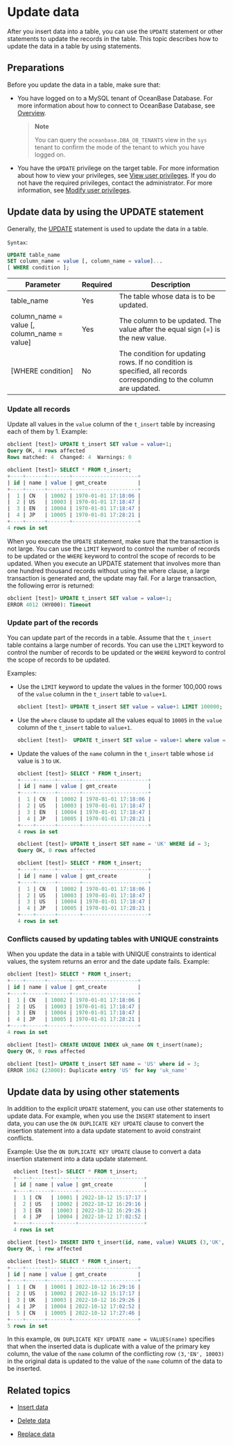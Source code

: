 # Update data

After you insert data into a table, you can use the `UPDATE` statement or other statements to update the records in the table. This topic describes how to update the data in a table by using statements. 

## Preparations

Before you update the data in a table, make sure that:

* You have logged on to a MySQL tenant of OceanBase Database. For more information about how to connect to OceanBase Database, see [Overview](../1.database-connection-with-client-of-mysql-mode/1.connection-methods-overview-of-mysql-mode.md). 

   > **Note**
   >
   > You can query the `oceanbase.DBA_OB_TENANTS` view in the `sys` tenant to confirm the mode of the tenant to which you have logged on. 

* You have the `UPDATE` privilege on the target table. For more information about how to view your privileges, see [View user privileges](../../../6.manage/5.security-and-permissions/3.access-control/2.user-and-permission/2.permission-of-mysql-mode/4.view-user-permissions-of-mysql-mode.md). If you do not have the required privileges, contact the administrator. For more information, see [Modify user privileges](../../../6.manage/5.security-and-permissions/3.access-control/2.user-and-permission/2.permission-of-mysql-mode/5.modify-user-permissions-of-mysql-mode.md). 

## Update data by using the UPDATE statement

Generally, the [UPDATE](../../../7.reference/4.development-reference/1.sql-syntax/2.common-tenant-of-mysql-mode/6.sql-statement-of-mysql-mode/90.update-of-mysql-mode.md) statement is used to update the data in a table. 

`Syntax`:

```sql
UPDATE table_name
SET column_name = value [, column_name = value]...
[ WHERE condition ];
```

| Parameter | Required | Description |
|-----------------------------------------------|------|-----------------------------------------|
| table_name | Yes | The table whose data is to be updated.  |
| column_name = value [, column_name = value] | Yes | The column to be updated. The value after the equal sign (=) is the new value.  |
| [WHERE condition] | No | The condition for updating rows. If no condition is specified, all records corresponding to the column are updated.  |

### Update all records

Update all values in the `value` column of the `t_insert` table by increasing each of them by 1. Example:

```sql
obclient [test]> UPDATE t_insert SET value = value+1;
Query OK, 4 rows affected
Rows matched: 4  Changed: 4  Warnings: 0

obclient [test]> SELECT * FROM t_insert;
+----+------+-------+---------------------+
| id | name | value | gmt_create          |
+----+------+-------+---------------------+
|  1 | CN   | 10002 | 1970-01-01 17:18:06 |
|  2 | US   | 10003 | 1970-01-01 17:18:47 |
|  3 | EN   | 10004 | 1970-01-01 17:18:47 |
|  4 | JP   | 10005 | 1970-01-01 17:28:21 |
+----+------+-------+---------------------+
4 rows in set
```

When you execute the `UPDATE` statement, make sure that the transaction is not large. You can use the `LIMIT` keyword to control the number of records to be updated or the `WHERE` keyword to control the scope of records to be updated. When you execute an UPDATE statement that involves more than one hundred thousand records without using the where clause, a large transaction is generated and, the update may fail. For a large transaction, the following error is returned: 

```sql
obclient [test]> UPDATE t_insert SET value = value+1;
ERROR 4012 (HY000): Timeout
```

### Update part of the records

You can update part of the records in a table. Assume that the `t_insert` table contains a large number of records. You can use the `LIMIT` keyword to control the number of records to be updated or the `WHERE` keyword to control the scope of records to be updated. 

Examples:

* Use the `LIMIT` keyword to update the values in the former 100,000 rows of the `value` column in the `t_insert` table to `value+1`. 

   ```sql
   obclient [test]> UPDATE t_insert SET value = value+1 LIMIT 100000;
   ```

* Use the `where` clause to update all the values equal to `10005` in the `value` column of the `t_insert` table to `value+1`. 

   ```sql
   obclient [test]>  UPDATE t_insert SET value = value+1 where value = 10005;
   ```

* Update the values of the `name` column in the `t_insert` table whose `id` value is `3` to `UK`. 

   ```sql
   obclient [test]> SELECT * FROM t_insert;
   +----+------+-------+---------------------+
   | id | name | value | gmt_create          |
   +----+------+-------+---------------------+
   |  1 | CN   | 10002 | 1970-01-01 17:18:06 |
   |  2 | US   | 10003 | 1970-01-01 17:18:47 |
   |  3 | EN   | 10004 | 1970-01-01 17:18:47 |
   |  4 | JP   | 10005 | 1970-01-01 17:28:21 |
   +----+------+-------+---------------------+
   4 rows in set

   obclient [test]> UPDATE t_insert SET name = 'UK' WHERE id = 3;
   Query OK, 0 rows affected

   obclient [test]> SELECT * FROM t_insert;
   +----+------+-------+---------------------+
   | id | name | value | gmt_create          |
   +----+------+-------+---------------------+
   |  1 | CN   | 10002 | 1970-01-01 17:18:06 |
   |  2 | US   | 10003 | 1970-01-01 17:18:47 |
   |  3 | US   | 10004 | 1970-01-01 17:18:47 |
   |  4 | JP   | 10005 | 1970-01-01 17:28:21 |
   +----+------+-------+---------------------+
   4 rows in set
   ```

### Conflicts caused by updating tables with UNIQUE constraints

When you update the data in a table with UNIQUE constraints to identical values, the system returns an error and the date update fails. Example: 

```sql
obclient [test]> SELECT * FROM t_insert;
+----+------+-------+---------------------+
| id | name | value | gmt_create          |
+----+------+-------+---------------------+
|  1 | CN   | 10002 | 1970-01-01 17:18:06 |
|  2 | US   | 10003 | 1970-01-01 17:18:47 |
|  3 | EN   | 10004 | 1970-01-01 17:18:47 |
|  4 | JP   | 10005 | 1970-01-01 17:28:21 |
+----+------+-------+---------------------+
4 rows in set

obclient [test]> CREATE UNIQUE INDEX uk_name ON t_insert(name);
Query OK, 0 rows affected

obclient [test]> UPDATE t_insert SET name = 'US' where id = 3;
ERROR 1062 (23000): Duplicate entry 'US' for key 'uk_name'
```

## Update data by using other statements

In addition to the explicit `UPDATE` statement, you can use other statements to update data. For example, when you use the `INSERT` statement to insert data, you can use the `ON DUPLICATE KEY UPDATE` clause to convert the insertion statement into a data update statement to avoid constraint conflicts. 

Example: Use the `ON DUPLICATE KEY UPDATE` clause to convert a data insertion statement into a data update statement.

```sql
  obclient [test]> SELECT * FROM t_insert;
  +----+------+-------+---------------------+
  | id | name | value | gmt_create          |
  +----+------+-------+---------------------+
  |  1 | CN   | 10001 | 2022-10-12 15:17:17 |
  |  2 | US   | 10002 | 2022-10-12 16:29:16 |
  |  3 | EN   | 10003 | 2022-10-12 16:29:26 |
  |  4 | JP   | 10004 | 2022-10-12 17:02:52 |
  +----+------+-------+---------------------+
  4 rows in set

obclient [test]> INSERT INTO t_insert(id, name, value) VALUES (3,'UK', 10003),(5, 'CN', 10005) ON DUPLICATE KEY UPDATE name = VALUES(name);
Query OK, 1 row affected

obclient [test]> SELECT * FROM t_insert;
+----+------+-------+---------------------+
| id | name | value | gmt_create          |
+----+------+-------+---------------------+
|  1 | CN   | 10001 | 2022-10-12 16:29:16 |
|  2 | US   | 10002 | 2022-10-12 15:17:17 |
|  3 | UK   | 10003 | 2022-10-12 16:29:26 |
|  4 | JP   | 10004 | 2022-10-12 17:02:52 |
|  5 | CN   | 10005 | 2022-10-12 17:27:46 |
+----+------+-------+---------------------+
5 rows in set
```

In this example, `ON DUPLICATE KEY UPDATE name = VALUES(name)` specifies that when the inserted data is duplicate with a value of the primary key column, the value of the `name` column of the conflicting row `(3,'EN', 10003)` in the original data is updated to the value of the `name` column of the data to be inserted. 

## Related topics

* [Insert data](1.insert-data.md)

* [Delete data](3.delete-data.md)

* [Replace data](4.replace-data.md)